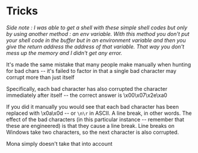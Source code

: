 # Tricks
_Side note : I was able to get a shell with these simple shell codes but only by using another method : an env variable. With this method you don't put your shell code in the buffer but in an environment variable and then you give the return address the address of that variable. That way you don't mess up the memory and I didn't get any error._

It's made the same mistake that many people make manually when hunting for bad chars -- it's failed to factor in that a single bad character may corrupt more than just itself

Specifically, each bad character has also corrupted the character immediately after itself -- the correct answer is \\x00\\x07\\x2e\\xa0

If you did it manually you would see that each bad character has been replaced with \\x0a\\x0d -- or `\n\r` in ASCII. A line break, in other words. The effect of the bad characters (in this particular instance -- remember that these are engineered) is that they cause a line break. Line breaks on Windows take two characters, so the next character is also corrupted.

Mona simply doesn't take that into account